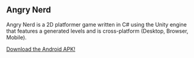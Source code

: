 ## Angry Nerd

Angry Nerd is a 2D platformer game written in C# using the Unity engine that features a generated levels and is cross-platform (Desktop, Browser, Mobile).

[Download the Android APK!](https://broxp.lima-city.de/bin/angry-nerd.apk)